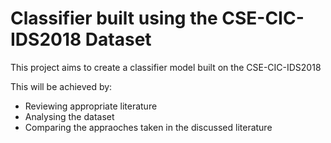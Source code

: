 # Classifier built using the CSE-CIC-IDS2018 Dataset
This project aims to create a classifier model built on the CSE-CIC-IDS2018

This will be achieved by:
- Reviewing appropriate literature
- Analysing the dataset
- Comparing the appraoches taken in the discussed literature
